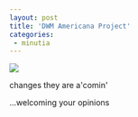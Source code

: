 ```yaml
---
layout: post
title: 'DWM Americana Project'
categories:
 - minutia
---
```


![]({{site.url}}/assets/2002/06/dwm_americana2.jpg)

changes they are a'comin'

...welcoming your opinions

